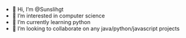 - 👋 Hi, I’m @Sunslihgt
- 👀 I’m interested in computer science
- 🌱 I’m currently learning python
- 💞️ I’m looking to collaborate on any java/python/javascript projects
